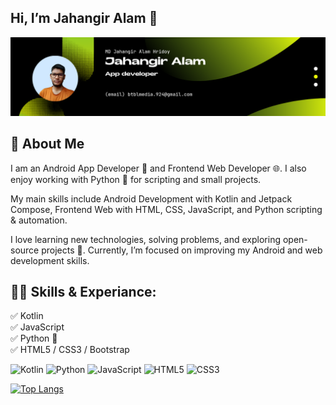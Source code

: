 ## Hi, I’m Jahangir Alam 👋

[<img src='https://github.com/Jahangir-Alam-Hridoy/Jahangir-Alam-Hridoy/blob/main/image/ProfileBanner.png?raw=true' alt='Jahangir Alam'>](https://github.com/Jahangir-Alam-Hridoy/)

## 💫 About Me

I am an Android App Developer 📱 and Frontend Web Developer 🌐. I also enjoy working with Python 🐍 for scripting and small projects.

My main skills include Android Development with Kotlin and Jetpack Compose, Frontend Web with HTML, CSS, JavaScript, and Python scripting & automation.

I love learning new technologies, solving problems, and exploring open-source projects 🚀. Currently, I’m focused on improving my Android and web development skills.


## 👨‍💻 Skills & Experiance: 
✅ Kotlin <br>
✅ JavaScript <br>
✅ Python 🐍 <br>
✅ HTML5 / CSS3 / Bootstrap <br>

![Kotlin](https://img.shields.io/badge/Kotlin-7F52FF?style=for-the-badge&logo=kotlin&logoColor=white)
![Python](https://img.shields.io/badge/Python-3776AB?style=for-the-badge&logo=python&logoColor=white)
![JavaScript](https://img.shields.io/badge/JavaScript-F7DF1E?style=for-the-badge&logo=javascript&logoColor=black)
![HTML5](https://img.shields.io/badge/HTML5-E34F26?style=for-the-badge&logo=html5&logoColor=white)
![CSS3](https://img.shields.io/badge/CSS3-1572B6?style=for-the-badge&logo=css3&logoColor=white)


[![Top Langs](https://github-readme-stats.vercel.app/api/top-langs/?username=Jahangir-Alam-Hridoy)](https://github.com/anuraghazra/github-readme-stats)
